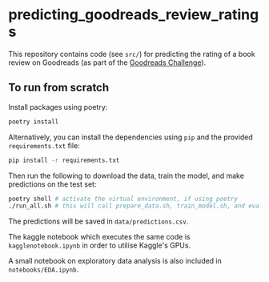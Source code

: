 # predicting_goodreads_review_ratings

This repository contains code (see `src/`) for predicting the rating of a book review on Goodreads (as part of the [Goodreads Challenge](https://www.kaggle.com/competitions/goodreads-books-reviews-290312)).

## To run from scratch

Install packages using poetry:

```bash
poetry install
```

Alternatively, you can install the dependencies using `pip` and the provided `requirements.txt` file:

```bash
pip install -r requirements.txt
```

Then run the following to download the data, train the model, and make predictions on the test set:

```bash
poetry shell # activate the virtual environment, if using poetry
./run_all.sh # this will call prepare_data.sh, train_model.sh, and eval.sh
```

The predictions will be saved in `data/predictions.csv`.

The kaggle notebook which executes the same code is `kagglenotebook.ipynb` in order to utilise Kaggle's GPUs.

A small notebook on exploratory data analysis is also included in `notebooks/EDA.ipynb`.
